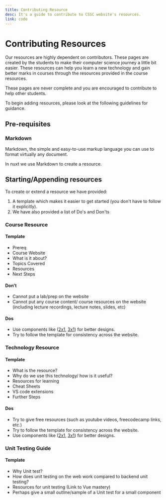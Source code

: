 ```yaml
---
title: Contributing Resource
desc: It's a guide to contribute to CSSC website's resources.
link: code
---
```


# Contributing Resources

Our resources are highly dependent on contributors. These pages are created by
the students to make their computer science journey a little bit easier. These
resources can help you learn a new technology and gain better marks in courses
through the resources provided in the course resources.

These pages are never complete and you are encouraged to contribute to help
other students.

To begin adding resources, please look at the following guidelines for guidance.

## Pre-requisites

### Markdown

Markdown, the simple and easy-to-use markup language you can use to format
virtually any document.

In nuxt we use Markdown to create a resource.

<grid-1-x-2
img-Src="/contribution-guide/md.svg"
desc="You can check out this markdown tutorial to get started."
button="Start Learning!"
link="https://www.markdowntutorial.com/"></grid-1-x-2>

## Starting/Appending resources

To create or extend a resource we have provided:

1. A template which makes it easier to get started (you don't have to follow it
   explicitly).
2. We have also provided a list of Do's and Don'ts

### Course Resource

#### Template

- Prereq
- Course Website
- What is it about?
- Topics Covered
- Resources
- Next Steps

#### Don’t

- Cannot put a lab/prep on the website
- Cannot put any course content/ course resources on the website (including
  lecture recordings, lecture notes, slides, etc)

#### Dos

- Use components like
  ([2x1](https://github.com/utm-cssc/website/blob/master/components/global/Grid1x2.vue),
  [3x1](https://github.com/utm-cssc/website/blob/master/components/global/Grid1x3.vue))
  for better designs.
- Try to follow the template for consistency across the website.

### Technology Resource

#### Template

- What is the resource?
- Why do we use this technology/ how is it useful?
- Resources for learning
- Cheat Sheets
- VS code extensions
- Further Steps

#### Dos

- Try to give free resources (such as youtube videos, freecodecamp links, etc.)
- Try to follow the template for consistency across the website.
- Use components like
  ([2x1](https://github.com/utm-cssc/website/blob/master/components/global/Grid1x2.vue),
  [3x1](https://github.com/utm-cssc/website/blob/master/components/global/Grid1x3.vue))
  for better designs.

### Unit Testing Guide

<!-- Chris please complete this as I am not sure how unit testing works in Vue -->

#### Template

- Why Unit test?
- How does unit testing on the web work compared to backend unit testing?
- Resources for unit testing (Link to Vue mastery)
- Perhaps give a small outline/sample of a Unit test for a small component
